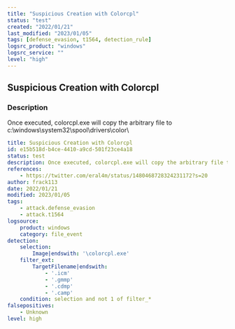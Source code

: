 ```yaml
---
title: "Suspicious Creation with Colorcpl"
status: "test"
created: "2022/01/21"
last_modified: "2023/01/05"
tags: [defense_evasion, t1564, detection_rule]
logsrc_product: "windows"
logsrc_service: ""
level: "high"
---
```


## Suspicious Creation with Colorcpl

### Description

Once executed, colorcpl.exe will copy the arbitrary file to c:\windows\system32\spool\drivers\color\

```yml
title: Suspicious Creation with Colorcpl
id: e15b518d-b4ce-4410-a9cd-501f23ce4a18
status: test
description: Once executed, colorcpl.exe will copy the arbitrary file to c:\windows\system32\spool\drivers\color\
references:
    - https://twitter.com/eral4m/status/1480468728324231172?s=20
author: frack113
date: 2022/01/21
modified: 2023/01/05
tags:
    - attack.defense_evasion
    - attack.t1564
logsource:
    product: windows
    category: file_event
detection:
    selection:
        Image|endswith: '\colorcpl.exe'
    filter_ext:
        TargetFilename|endswith:
            - '.icm'
            - '.gmmp'
            - '.cdmp'
            - '.camp'
    condition: selection and not 1 of filter_*
falsepositives:
    - Unknown
level: high

```

